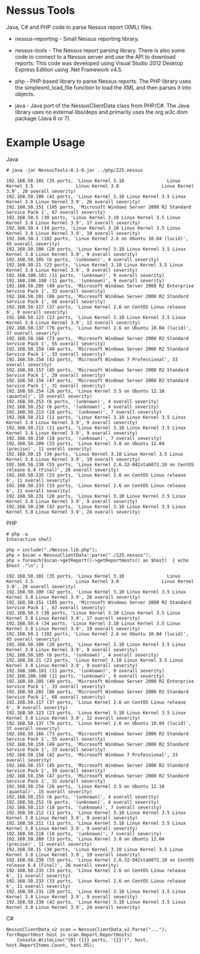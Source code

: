 Nessus Tools
=================================

Java, C# and PHP code to parse Nessus report (XML) files. 

* nessus-reporting - Small Nessus reporting library.

* nessus-tools - The Nessus report parsing library. There is also some code to connect to a Nessus server and use the API to download reports. This code was developed using Visual Studio 2012 Desktop Express Edition using .Net Framework v4.5.

* php - PHP-based library to parse Nessus reports. The PHP library uses the simplexml_load_file function to load the XML and then parses it into objects.

* java - Java port of the NessusClientData class from PHP/C#. The Java library uses no external libs/deps and primarily uses the org.w3c.dom package (Java 6 or 7).


Example Usage
=================================

Java

    # java -jar NessusTools-0.1-0.jar ../php/225.nessus 

    192.168.50.101 (35 ports, 'Linux Kernel 3.10 				Linux Kernel 3.5 				Linux Kernel 3.8 				Linux Kernel 3.9', 20 overall severity)
    192.168.50.100 (42 ports, 'Linux Kernel 3.10 Linux Kernel 3.5 Linux Kernel 3.8 Linux Kernel 3.9', 26 overall severity)
    192.168.50.151 (105 ports, 'Microsoft Windows Server 2008 R2 Standard Service Pack 1', 67 overall severity)
    192.168.50.5 (30 ports, 'Linux Kernel 3.10 Linux Kernel 3.5 Linux Kernel 3.8 Linux Kernel 3.9', 17 overall severity)
    192.168.50.4 (34 ports, 'Linux Kernel 3.10 Linux Kernel 3.5 Linux Kernel 3.8 Linux Kernel 3.9', 19 overall severity)
    192.168.50.1 (102 ports, 'Linux Kernel 2.6 on Ubuntu 10.04 (lucid)', 45 overall severity)
    192.168.50.108 (20 ports, 'Linux Kernel 3.10 Linux Kernel 3.5 Linux Kernel 3.8 Linux Kernel 3.9', 9 overall severity)
    192.168.50.105 (6 ports, '(unknown)', 4 overall severity)
    192.168.50.21 (23 ports, 'Linux Kernel 3.10 Linux Kernel 3.5 Linux Kernel 3.8 Linux Kernel 3.9', 9 overall severity)
    192.168.100.101 (11 ports, '(unknown)', 9 overall severity)
    192.168.100.100 (11 ports, '(unknown)', 9 overall severity)
    192.168.50.205 (49 ports, 'Microsoft Windows Server 2008 R2 Enterprise Service Pack 1', 33 overall severity)
    192.168.50.201 (86 ports, 'Microsoft Windows Server 2008 R2 Standard Service Pack 1', 68 overall severity)
    192.168.50.117 (37 ports, 'Linux Kernel 2.6 on CentOS Linux release 6', 9 overall severity)
    192.168.50.123 (23 ports, 'Linux Kernel 3.10 Linux Kernel 3.5 Linux Kernel 3.8 Linux Kernel 3.9', 12 overall severity)
    192.168.50.137 (76 ports, 'Linux Kernel 2.6 on Ubuntu 10.04 (lucid)', 37 overall severity)
    192.168.50.166 (73 ports, 'Microsoft Windows Server 2008 R2 Standard Service Pack 1', 55 overall severity)
    192.168.50.159 (49 ports, 'Microsoft Windows Server 2008 R2 Standard Service Pack 1', 33 overall severity)
    192.168.50.158 (42 ports, 'Microsoft Windows 7 Professional', 33 overall severity)
    192.168.50.157 (45 ports, 'Microsoft Windows Server 2008 R2 Standard Service Pack 1', 29 overall severity)
    192.168.50.156 (47 ports, 'Microsoft Windows Server 2008 R2 Standard Service Pack 1', 31 overall severity)
    192.168.50.254 (26 ports, 'Linux Kernel 3.5 on Ubuntu 12.10 (quantal)', 15 overall severity)
    192.168.50.253 (6 ports, '(unknown)', 4 overall severity)
    192.168.50.252 (6 ports, '(unknown)', 4 overall severity)
    192.168.50.213 (18 ports, '(unknown)', 7 overall severity)
    192.168.50.212 (11 ports, 'Linux Kernel 3.10 Linux Kernel 3.5 Linux Kernel 3.8 Linux Kernel 3.9', 9 overall severity)
    192.168.50.211 (11 ports, 'Linux Kernel 3.10 Linux Kernel 3.5 Linux Kernel 3.8 Linux Kernel 3.9', 9 overall severity)
    192.168.50.210 (18 ports, '(unknown)', 7 overall severity)
    192.168.50.209 (33 ports, 'Linux Kernel 3.0 on Ubuntu 12.04 (precise)', 11 overall severity)
    192.168.50.15 (34 ports, 'Linux Kernel 3.10 Linux Kernel 3.5 Linux Kernel 3.8 Linux Kernel 3.9', 19 overall severity)
    192.168.50.238 (55 ports, 'Linux Kernel 2.6.32-042stab072.10 on CentOS release 6.4 (Final)', 26 overall severity)
    192.168.50.235 (33 ports, 'Linux Kernel 2.6 on CentOS Linux release 6', 11 overall severity)
    192.168.50.233 (33 ports, 'Linux Kernel 2.6 on CentOS Linux release 6', 11 overall severity)
    192.168.50.231 (20 ports, 'Linux Kernel 3.10 Linux Kernel 3.5 Linux Kernel 3.8 Linux Kernel 3.9', 9 overall severity)
    192.168.50.230 (42 ports, 'Linux Kernel 3.10 Linux Kernel 3.5 Linux Kernel 3.8 Linux Kernel 3.9', 24 overall severity)

PHP

    # php -a
    Interactive shell
    
    php > include("./Nessus.lib.php");
    php > $scan = NessusClientData::parse("./225.nessus");
    php > foreach($scan->getReport()->getReportHosts() as $host)  { echo $host ."\n"; }

    192.168.50.101 (35 ports, 'Linux Kernel 3.10 				Linux Kernel 3.5 				Linux Kernel 3.8 				Linux Kernel 3.9', 20 overall severity)
    192.168.50.100 (42 ports, 'Linux Kernel 3.10 Linux Kernel 3.5 Linux Kernel 3.8 Linux Kernel 3.9', 26 overall severity)
    192.168.50.151 (105 ports, 'Microsoft Windows Server 2008 R2 Standard Service Pack 1', 67 overall severity)
    192.168.50.5 (30 ports, 'Linux Kernel 3.10 Linux Kernel 3.5 Linux Kernel 3.8 Linux Kernel 3.9', 17 overall severity)
    192.168.50.4 (34 ports, 'Linux Kernel 3.10 Linux Kernel 3.5 Linux Kernel 3.8 Linux Kernel 3.9', 19 overall severity)
    192.168.50.1 (102 ports, 'Linux Kernel 2.6 on Ubuntu 10.04 (lucid)', 45 overall severity)
    192.168.50.108 (20 ports, 'Linux Kernel 3.10 Linux Kernel 3.5 Linux Kernel 3.8 Linux Kernel 3.9', 9 overall severity)
    192.168.50.105 (6 ports, '(unknown)', 4 overall severity)
    192.168.50.21 (23 ports, 'Linux Kernel 3.10 Linux Kernel 3.5 Linux Kernel 3.8 Linux Kernel 3.9', 9 overall severity)
    192.168.100.101 (11 ports, '(unknown)', 9 overall severity)
    192.168.100.100 (11 ports, '(unknown)', 9 overall severity)
    192.168.50.205 (49 ports, 'Microsoft Windows Server 2008 R2 Enterprise Service Pack 1', 33 overall severity)
    192.168.50.201 (86 ports, 'Microsoft Windows Server 2008 R2 Standard Service Pack 1', 68 overall severity)
    192.168.50.117 (37 ports, 'Linux Kernel 2.6 on CentOS Linux release 6', 9 overall severity)
    192.168.50.123 (23 ports, 'Linux Kernel 3.10 Linux Kernel 3.5 Linux Kernel 3.8 Linux Kernel 3.9', 12 overall severity)
    192.168.50.137 (76 ports, 'Linux Kernel 2.6 on Ubuntu 10.04 (lucid)', 37 overall severity)
    192.168.50.166 (73 ports, 'Microsoft Windows Server 2008 R2 Standard Service Pack 1', 55 overall severity)
    192.168.50.159 (49 ports, 'Microsoft Windows Server 2008 R2 Standard Service Pack 1', 33 overall severity)
    192.168.50.158 (42 ports, 'Microsoft Windows 7 Professional', 33 overall severity)
    192.168.50.157 (45 ports, 'Microsoft Windows Server 2008 R2 Standard Service Pack 1', 29 overall severity)
    192.168.50.156 (47 ports, 'Microsoft Windows Server 2008 R2 Standard Service Pack 1', 31 overall severity)
    192.168.50.254 (26 ports, 'Linux Kernel 3.5 on Ubuntu 12.10 (quantal)', 15 overall severity)
    192.168.50.253 (6 ports, '(unknown)', 4 overall severity)
    192.168.50.252 (6 ports, '(unknown)', 4 overall severity)
    192.168.50.213 (18 ports, '(unknown)', 7 overall severity)
    192.168.50.212 (11 ports, 'Linux Kernel 3.10 Linux Kernel 3.5 Linux Kernel 3.8 Linux Kernel 3.9', 9 overall severity)
    192.168.50.211 (11 ports, 'Linux Kernel 3.10 Linux Kernel 3.5 Linux Kernel 3.8 Linux Kernel 3.9', 9 overall severity)
    192.168.50.210 (18 ports, '(unknown)', 7 overall severity)
    192.168.50.209 (33 ports, 'Linux Kernel 3.0 on Ubuntu 12.04 (precise)', 11 overall severity)
    192.168.50.15 (34 ports, 'Linux Kernel 3.10 Linux Kernel 3.5 Linux Kernel 3.8 Linux Kernel 3.9', 19 overall severity)
    192.168.50.238 (55 ports, 'Linux Kernel 2.6.32-042stab072.10 on CentOS release 6.4 (Final)', 26 overall severity)
    192.168.50.235 (33 ports, 'Linux Kernel 2.6 on CentOS Linux release 6', 11 overall severity)
    192.168.50.233 (33 ports, 'Linux Kernel 2.6 on CentOS Linux release 6', 11 overall severity)
    192.168.50.231 (20 ports, 'Linux Kernel 3.10 Linux Kernel 3.5 Linux Kernel 3.8 Linux Kernel 3.9', 9 overall severity)
    192.168.50.230 (42 ports, 'Linux Kernel 3.10 Linux Kernel 3.5 Linux Kernel 3.8 Linux Kernel 3.9', 24 overall severity)

C#

    NessusClientData_v2 scan = NessusClientData_v2.Parse("...");
    for(ReportHost host in scan.Report.ReportHosts)
    	Console.WriteLine("{0} ({1} ports, '{2}')", host, host.ReportItems.Count, host.OS);
    
